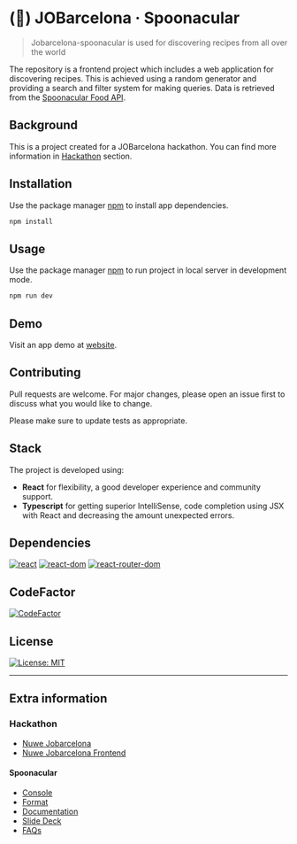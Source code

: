 # (🥄) JOBarcelona · Spoonacular

> Jobarcelona-spoonacular is used for discovering recipes from all over the world

The repository is a frontend project which includes a web application for discovering recipes. This is achieved using a random generator and providing a search and filter system for making queries. Data is retrieved from the [Spoonacular Food API](https://spoonacular.com/food-api).

## Background

This is a project created for a JOBarcelona hackathon. You can find more information in [Hackathon](#hackathon) section.

## Installation

Use the package manager [npm](https://www.npmjs.com/) to install app dependencies.

```bash
npm install
```

## Usage

Use the package manager [npm](https://www.npmjs.com/) to run project in local server in development mode.

```bash
npm run dev
```

## Demo

Visit an app demo at [website](https://rgdlr.github.io/jb-sa).

## Contributing

Pull requests are welcome. For major changes, please open an issue first
to discuss what you would like to change.

Please make sure to update tests as appropriate.

## Stack

The project is developed using:
- **React** for flexibility, a good developer experience and community support.
- **Typescript** for getting superior IntelliSense, code completion using JSX with React and decreasing the amount unexpected errors.

## Dependencies

[![react](https://img.shields.io/badge/react-18.2.0-blue.svg)](https://www.npmjs.com/package/react)
[![react-dom](https://img.shields.io/badge/react--dom-18.2.0-blue.svg)](https://www.npmjs.com/package/react-dom)
[![react-router-dom](https://img.shields.io/badge/react--router--dom-6.10.0-blue.svg)](https://www.npmjs.com/package/react-router-dom)

## CodeFactor

[![CodeFactor](https://www.codefactor.io/repository/github/rgdlr/jobarcelona-spoonacular/badge)](https://www.codefactor.io/repository/github/rgdlr/jobarcelona-spoonacular)

## License

[![License: MIT](https://img.shields.io/badge/License-MIT-yellow.svg)](https://opensource.org/licenses/MIT)

---

## Extra information

### Hackathon

- [Nuwe Jobarcelona](https://nuwe.io/dev/competitions/job-barcelona-23)
- [Nuwe Jobarcelona Frontend](https://nuwe.io/dev/competitions/job-barcelona-23/jobarcelona-23-frontend)

#### Spoonacular

- [Console](https://spoonacular.sendybay.com/l/d8922Z46892SOxxNb14xG3qgNQ/DjYPLVq177ddIiPON6sGRw/d0x7mPt9iieyOxNkulYj0w)
- [Format](https://spoonacular.sendybay.com/l/d8922Z46892SOxxNb14xG3qgNQ/YnCJGrx5brNA550B7MsKag/d0x7mPt9iieyOxNkulYj0w)
- [Documentation](https://spoonacular.sendybay.com/l/d8922Z46892SOxxNb14xG3qgNQ/82LDqhSszfkBqqdI85EXig/d0x7mPt9iieyOxNkulYj0w)
- [Slide Deck](https://spoonacular.sendybay.com/l/d8922Z46892SOxxNb14xG3qgNQ/X8xnRD2cwVchGtBeR4rKTA/d0x7mPt9iieyOxNkulYj0w)
- [FAQs](https://spoonacular.sendybay.com/l/d8922Z46892SOxxNb14xG3qgNQ/k892D763EWrTJfDRohNP7qSWAQ/d0x7mPt9iieyOxNkulYj0w)

